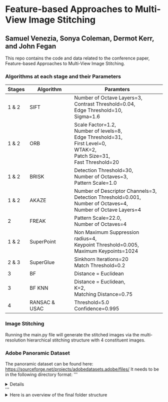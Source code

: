 # Feature-based Approaches to Multi-View Image Stitching
## Samuel Venezia, Sonya Coleman, Dermot Kerr, and John Fegan
This repo contains the code and data related to the conference paper, Feature-based Approaches to Multi-View Image Stitching.


### Algorithms at each stage and their Parameters
| Stages        | Algorithm     | Paramters     |
| ------------- | ------------- | ------------- | 
| 1 & 2          | SIFT  | Number of Octave Layers=3, <br>Contrast Threshold=0.04,<br> Edge Threshold=10, <br>Sigma=1.6 |
| 1 & 2           | ORB  | Scale Factor=1.2,<br> Number of levels=8, <br>Edge Threshold=31,<br> First Level=0, <br>WTAK=2,<br> Patch Size=31, <br>Fast Threshold=20 |
| 1 & 2 | BRISK | Detection Threshold=30, <br>Number of Octaves=3,<br> Pattern Scale=1.0 |
| 1 & 2 | AKAZE | Number of Descriptor Channels=3, <br>Detection Threshold=0.001,<br> Number of Octaves=4, <br>Number of Octave Layers=4|
| 2 | FREAK | Pattern Scale=22.0, <br>Number of Octaves=4 |
| 1 & 2 | SuperPoint | Non Maximum Suppression radius=4, <br>Keypoint Threshold=0.005, <br>Maximum Keypoints=1024 |
| 2 & 3 | SuperGlue | Sinkhorn Iterations=20 <br> Match Threshold=0.2 |
| 3 | BF | Distance = Euclidean |
| 3 | BF KNN | Distance = Euclidean, <br>K=2, <br>Matching Distance=0.75 |
| 4 | RANSAC & USAC | Threshold=5.0 <br> Confidence=0.995 |

### Image Stitching
Running the main.py file will generate the stitched images via the multi-resolution hierarchical stitching structure with 4 constituent images.

### Adobe Panoramic Dataset
The panoramic dataset can be found here: https://sourceforge.net/projects/adobedatasets.adobe/files/
It needs to be in the following directory format:
'''
<details>
  adobe_panoramic
  ├── carmel
  │   └── carmel-00
  │   └── carmel-01
  │   └── carmel-02
  │   └── etc
  ├── diamondhead
  │   └── diamondhead-00
  │   └── diamondhead-01
  │   └── diamondhead-02
  │   └── etc
  ├── fishbowl
  ├── goldengate
  ├── halfdome
  ├── hotel
  ├── office
  ├── rio
  ├── shanghai
  └── yard

</details>
'''


<details>

<summary>Here is an overview of the final folder structure</summary>


    PoseTrack21
    ├── images                              # contains all images  
    │   ├── train
    │   ├── val
    ├── posetrack_data                      # contains annotations for pose reid tracking
    │   ├── train
    │   │   ├── 000001_bonn_train.json
    │   │   ├── ...
    │   ├── val
    │       ├── ...
    ├── posetrack_mot                       # contains annotations for multi-object tracking 
    │   ├── mot
    │   │   ├── train
    │   │   │   ├── 000001_bonn_train
    │   │   │   │   ├── image_info.json
    │   │   │   │   ├── gt
    │   │   │   │       ├── gt.txt          # ground truth annotations in mot format
    │   │   │   │       ├── gt_kpts.txt     # ground truth poses for each frame
    │   │   │   ├── ...
    │   │   ├── val
    ├── posetrack_person_search             # person search annotations
    │   ├── query.json
    │   ├── train.json
    │   ├── val.json
    ├── occluded_posetrack_reid             # new occluded-posetrack-reid annotations
    │   ├── images                          # image crops generated when running KPR for the first time
    │   ├── masks                           # human parsing labels
    │   ├── train_dataset_sampling.json     # which detection samples to use for training
    │   ├── val_dataset_sampling.json       # which detection samples to use for evaluation, with a query/gallery split

</details>
